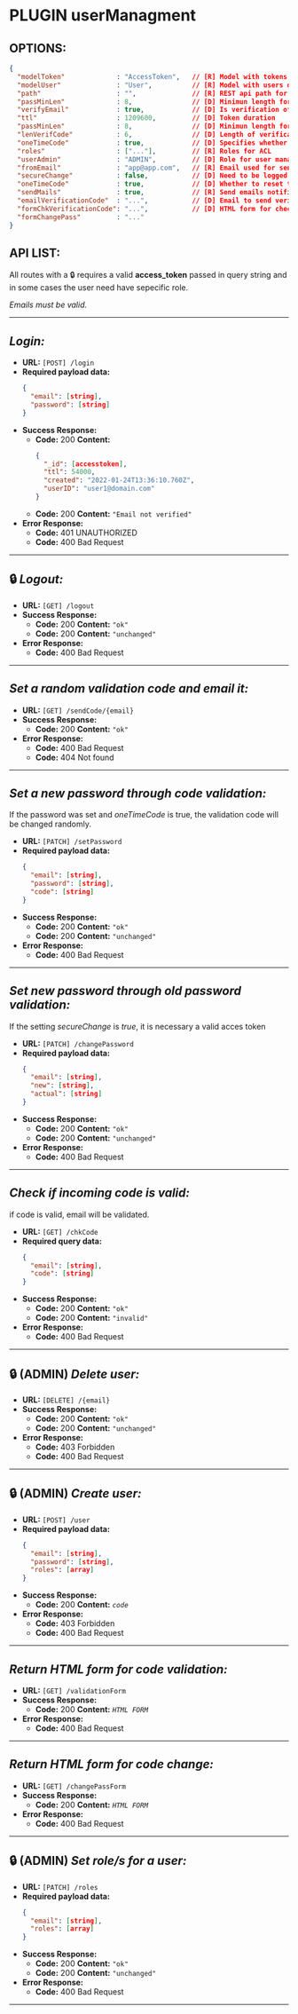 # PLUGIN userManagment
## OPTIONS:
```json
{
  "modelToken"             : "AccessToken",   // [R] Model with tokens data
  "modelUser"              : "User",          // [R] Model with users data
  "path"                   : "",              // [R] REST api path for user managment
  "passMinLen"             : 8,               // [D] Minimun length for user password
  "verifyEmail"            : true,            // [D] Is verification of email required?
  "ttl"                    : 1209600,         // [D] Token duration
  "passMinLen"             : 8,               // [D] Minimun length for user password
  "lenVerifCode"           : 6,               // [D] Length of verification code for new user
  "oneTimeCode"            : true,            // [D] Specifies whether to reset the verification code after a true validation
  "roles"                  : ["..."],         // [R] Roles for ACL
  "userAdmin"              : "ADMIN",         // [D] Role for user managment
  "fromEmail"              : "app@app.com",   // [R] Email used for send by in emails with verifications codes
  "secureChange"           : false,           // [D] Need to be logged for user can changes password?
  "oneTimeCode"            : true,            // [D] Whether to reset the verification code after a true validation?
  "sendMails"              : true,            // [R] Send emails notificacions?
  "emailVerificationCode"  : "...",           // [D] Email to send verification code to new user
  "formChkVerificationCode": "...",           // [D] HTML form for check and validate codes
  "formChangePass"         : "..."
}
```
## **API LIST:**
All routes with a 🔒 requires a valid **access_token** passed in query string and in some cases the user need have sepecific role.

*Emails must be valid.*

---
## **_Login:_**

* **URL:** `[POST] /login`
* **Required payload data:**
  ```json
  {
    "email": [string],
    "password": [string]
  }
  ```
* **Success Response:**
  * **Code:** 200
    **Content:**
    ```json
    {
      "_id": [accesstoken],
      "ttl": 54000,
      "created": "2022-01-24T13:36:10.760Z",
      "userID": "user1@domain.com"
    }
    ```
  * **Code:** 200
    **Content:**
    `"Email not verified"`
* **Error Response:**
  * **Code:** 401 UNAUTHORIZED
  * **Code:** 400 Bad Request
---
## **🔒 _Logout:_**
* **URL:** `[GET] /logout`
* **Success Response:**
  * **Code:** 200
    **Content:**
    `"ok"`
  * **Code:** 200
    **Content:**
    `"unchanged"`
* **Error Response:**
  * **Code:** 400 Bad Request
---
## **_Set a random validation code and email it:_**
* **URL:** `[GET] /sendCode/{email}`
* **Success Response:**
  * **Code:** 200
    **Content:**
    `"ok"`
* **Error Response:**
  * **Code:** 400 Bad Request
  * **Code:** 404 Not found
---
## **_Set a new password through code validation:_**
If the password was set and _oneTimeCode_ is true, the validation code will be changed randomly.
* **URL:** `[PATCH] /setPassword`
* **Required payload data:**
  ```json
  {
    "email": [string],
    "password": [string],
    "code": [string]
  }
  ```
* **Success Response:**
  * **Code:** 200
    **Content:**
    `"ok"`
  * **Code:** 200
    **Content:**
    `"unchanged"`
* **Error Response:**
  * **Code:** 400 Bad Request
---
## **_Set new password through old password validation:_**
If the setting _secureChange_ is _true_, it is necessary a valid acces token
* **URL:** `[PATCH] /changePassword`
* **Required payload data:**
  ```json
  {
    "email": [string],
    "new": [string],
    "actual": [string]
  }
  ```
* **Success Response:**
  * **Code:** 200
    **Content:**
    `"ok"`
  * **Code:** 200
    **Content:**
    `"unchanged"`
* **Error Response:**
  * **Code:** 400 Bad Request
---
## **_Check if incoming code is valid:_**
if code is valid, email will be validated.
* **URL:** `[GET] /chkCode`
* **Required query data:**
  ```json
  {
    "email": [string],
    "code": [string]
  }
  ```
* **Success Response:**
  * **Code:** 200
    **Content:**
    `"ok"`
  * **Code:** 200
    **Content:**
    `"invalid"`
* **Error Response:**
  * **Code:** 400 Bad Request
---
## **🔒 (ADMIN) _Delete user:_**
* **URL:** `[DELETE] /{email}`
* **Success Response:**
  * **Code:** 200
    **Content:**
    `"ok"`
  * **Code:** 200
    **Content:**
    `"unchanged"`
* **Error Response:**
  * **Code:** 403 Forbidden
  * **Code:** 400 Bad Request
---
## **🔒 (ADMIN) _Create user:_**
* **URL:** `[POST] /user`
* **Required payload data:**
  ```json
  {
    "email": [string],
    "password": [string],
    "roles": [array]
  }
  ```
* **Success Response:**
  * **Code:** 200
    **Content:**
    *`code`*
* **Error Response:**
  * **Code:** 403 Forbidden
  * **Code:** 400 Bad Request
---
## **_Return HTML form for code validation:_**
* **URL:** `[GET] /validationForm`
* **Success Response:**
  * **Code:** 200
    **Content:**
    *`HTML FORM`*
* **Error Response:**
  * **Code:** 400 Bad Request
---
## **_Return HTML form for code change:_**
* **URL:** `[GET] /changePassForm`
* **Success Response:**
  * **Code:** 200
    **Content:**
    *`HTML FORM`*
* **Error Response:**
  * **Code:** 400 Bad Request
---
## **🔒 (ADMIN) _Set role/s for a user:_**

* **URL:** `[PATCH] /roles`
* **Required payload data:**
  ```json
  {
    "email": [string],
    "roles": [array]
  }
  ```
* **Success Response:**
  * **Code:** 200
    **Content:**
    `"ok"`
  * **Code:** 200
    **Content:**
    `"unchanged"`
* **Error Response:**
  * **Code:** 400 Bad Request
---